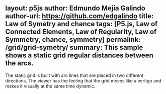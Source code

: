 layout: p5js
author: Edmundo Mejía Galindo
author-url: https://github.com/edgalindo
title: Law of Symetry and chance
tags: [P5.js, Law of Connected Elements, Law of Regularity, Law of Symmetry, chance, symmetry]
permalink: /grid/grid-symetry/
summary: This sample shows a static grid regular distances between the arcs.
---
The static grid is built with arc lines that are placed in two different directions. The viewer has the feeling that the grid moves like a vertigo and makes it visually at the same time dynamic.
